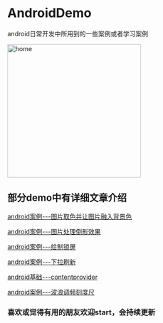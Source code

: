 AndroidDemo 
===
android日常开发中所用到的一些案例或者学习案例

<img src="https://github.com/returntolife455/DemoList/blob/master/images/home.png" width=300 alt="home">


部分demo中有详细文章介绍
---
[android案例---图片取色并让图片融入背景色](https://www.jianshu.com/p/d0c5402f1d2b)

[android案例---图片处理倒影效果](https://www.jianshu.com/p/cfe20bcfb71c)

[android案例---绘制锁屏](https://www.jianshu.com/p/8f81e0734ce1)

[android案例---下拉刷新](https://www.jianshu.com/p/6d79af6ac3af)

[android基础---contentprovider](https://www.jianshu.com/p/d1ca6689cbd8)

[android案例---波浪调频刻度尺](https://www.jianshu.com/p/5751c34f343d)

### 喜欢或觉得有用的朋友欢迎start，会持续更新
